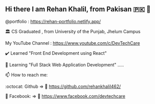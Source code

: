 ## Hi there I am Rehan Khalil, from Pakisan 🇵🇰 👋
@portfolio : https://rehan-portfolio.netlify.app/

🏛️ CS Graduated , from University of the Punjab, Jhelum Campus

My YouTube Channel : https://www.youtube.com/c/DevTechCare

✔️ Learned "Front End Development using React"

🌱 Learning "Full Stack Web Application Development" .....

📫 How to reach me:

:octocat: Github => 🔗 https://github.com/rehankhalil462/

🔵 Facebook: => 🔗 https://www.facebook.com/devtechcare
